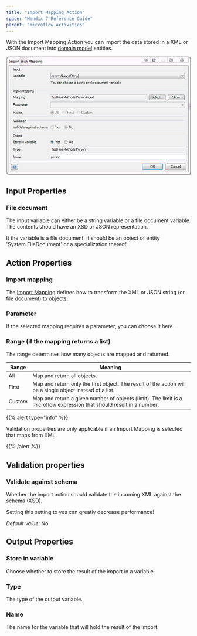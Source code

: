 ```yaml
---
title: "Import Mapping Action"
space: "Mendix 7 Reference Guide"
parent: "microflow-activities"
---
```



With the Import Mapping Action you can import the data stored in a XML or JSON document into [domain model](domain-model) entities.

![](attachments/19202813/19399018.png)

## Input Properties

### File document

The input variable can either be a string variable or a file document variable. The contents should have an XSD or JSON representation.

It the variable is a file document, it should be an object of entity 'System.FileDocument' or a specialization thereof.

## Action Properties

### Import mapping

The [Import Mapping](import-mappings) defines how to transform the XML or JSON string (or file document) to objects.

### Parameter

If the selected mapping requires a parameter, you can choose it here.

### Range (if the mapping returns a list)

The range determines how many objects are mapped and returned.

| Range | Meaning |
| --- | --- |
| All | Map and return all objects. |
| First | Map and return only the first object. The result of the action will be a single object instead of a list. |
| Custom | Map and return a given number of objects (limit). The limit is a microflow expression that should result in a number. |

{{% alert type="info" %}}

Validation properties are only applicable if an Import Mapping is selected that maps from XML.

{{% /alert %}}

## Validation properties

### Validate against schema

Whether the import action should validate the incoming XML against the schema (XSD).

Setting this setting to yes can greatly decrease performance!

_Default value:_ No

## Output Properties

### Store in variable

Choose whether to store the result of the import in a variable.

### Type

The type of the output variable.

### Name

The name for the variable that will hold the result of the import.
